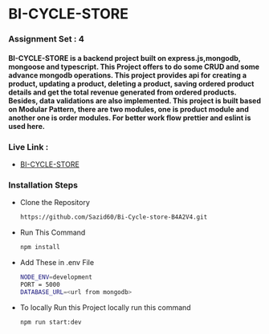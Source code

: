 # BI-CYCLE-STORE

### Assignment Set : 4

#### BI-CYCLE-STORE is a backend project built on express.js,mongodb, mongoose and typescript. This Project offers to do some CRUD and some advance mongodb operations. This project provides api for creating a product, updating a product, deleting a product, saving ordered product details and get the total revenue generated from ordered products. Besides, data validations are also implemented. This project is built based on Modular Pattern, there are two modules, one is product module and another one is order modules. For better work flow prettier and eslint is used here.

### Live Link :

- [BI-CYCLE-STORE](https://bi-cycle-store-b4-a2-v4.vercel.app/)

### Installation Steps

- Clone the Repository

  ```bash
  https://github.com/Sazid60/Bi-Cycle-store-B4A2V4.git

  ```

- Run This Command
  ```bash
  npm install
  ```
- Add These in .env File

  ```bash
  NODE_ENV=development
  PORT = 5000
  DATABASE_URL=<url from mongodb>

  ```

- To locally Run this Project locally run this command
  ```bash
  npm run start:dev
  ```
